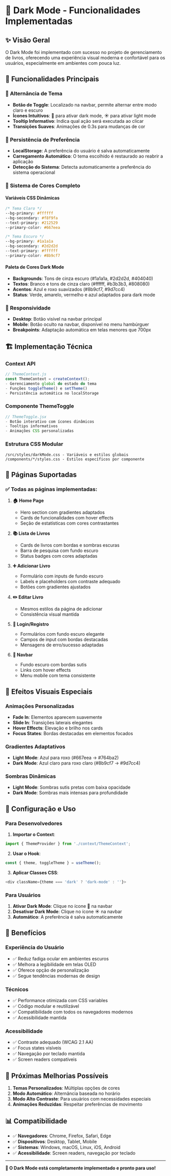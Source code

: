 # 🌙 Dark Mode - Funcionalidades Implementadas

## ✨ Visão Geral

O Dark Mode foi implementado com sucesso no projeto de gerenciamento de livros, oferecendo uma experiência visual moderna e confortável para os usuários, especialmente em ambientes com pouca luz.

## 🎯 Funcionalidades Principais

### 🔄 **Alternância de Tema**
- **Botão de Toggle**: Localizado na navbar, permite alternar entre modo claro e escuro
- **Ícones Intuitivos**: 🌙 para ativar dark mode, ☀️ para ativar light mode
- **Tooltip Informativo**: Indica qual ação será executada ao clicar
- **Transições Suaves**: Animações de 0.3s para mudanças de cor

### 💾 **Persistência de Preferência**
- **LocalStorage**: A preferência do usuário é salva automaticamente
- **Carregamento Automático**: O tema escolhido é restaurado ao reabrir a aplicação
- **Detecção do Sistema**: Detecta automaticamente a preferência do sistema operacional

### 🎨 **Sistema de Cores Completo**

#### **Variáveis CSS Dinâmicas**
```css
/* Tema Claro */
--bg-primary: #ffffff
--bg-secondary: #f8f9fa
--text-primary: #212529
--primary-color: #667eea

/* Tema Escuro */
--bg-primary: #1a1a1a
--bg-secondary: #2d2d2d
--text-primary: #ffffff
--primary-color: #8b9cf7
```

#### **Paleta de Cores Dark Mode**
- **Backgrounds**: Tons de cinza escuro (#1a1a1a, #2d2d2d, #404040)
- **Textos**: Branco e tons de cinza claro (#ffffff, #b3b3b3, #808080)
- **Acentos**: Azul e roxo suavizados (#8b9cf7, #9d7cc4)
- **Status**: Verde, amarelo, vermelho e azul adaptados para dark mode

### 📱 **Responsividade**
- **Desktop**: Botão visível na navbar principal
- **Mobile**: Botão oculto na navbar, disponível no menu hambúrguer
- **Breakpoints**: Adaptação automática em telas menores que 700px

## 🏗️ **Implementação Técnica**

### **Context API**
```javascript
// ThemeContext.js
const ThemeContext = createContext();
- Gerenciamento global do estado do tema
- Funções toggleTheme() e setTheme()
- Persistência automática no localStorage
```

### **Componente ThemeToggle**
```javascript
// ThemeToggle.jsx
- Botão interativo com ícones dinâmicos
- Tooltips informativos
- Animações CSS personalizadas
```

### **Estrutura CSS Modular**
```
/src/styles/darkMode.css - Variáveis e estilos globais
/components/*/styles.css - Estilos específicos por componente
```

## 🎪 **Páginas Suportadas**

### ✅ **Todas as páginas implementadas:**

1. **🏠 Home Page**
   - Hero section com gradientes adaptados
   - Cards de funcionalidades com hover effects
   - Seção de estatísticas com cores contrastantes

2. **📚 Lista de Livros**
   - Cards de livros com bordas e sombras escuras
   - Barra de pesquisa com fundo escuro
   - Status badges com cores adaptadas

3. **➕ Adicionar Livro**
   - Formulário com inputs de fundo escuro
   - Labels e placeholders com contraste adequado
   - Botões com gradientes ajustados

4. **✏️ Editar Livro**
   - Mesmos estilos da página de adicionar
   - Consistência visual mantida

5. **🔐 Login/Registro**
   - Formulários com fundo escuro elegante
   - Campos de input com bordas destacadas
   - Mensagens de erro/sucesso adaptadas

6. **🧭 Navbar**
   - Fundo escuro com bordas sutis
   - Links com hover effects
   - Menu mobile com tema consistente

## 🎨 **Efeitos Visuais Especiais**

### **Animações Personalizadas**
- **Fade In**: Elementos aparecem suavemente
- **Slide In**: Transições laterais elegantes
- **Hover Effects**: Elevação e brilho nos cards
- **Focus States**: Bordas destacadas em elementos focados

### **Gradientes Adaptativos**
- **Light Mode**: Azul para roxo (#667eea → #764ba2)
- **Dark Mode**: Azul claro para roxo claro (#8b9cf7 → #9d7cc4)

### **Sombras Dinâmicas**
- **Light Mode**: Sombras sutis pretas com baixa opacidade
- **Dark Mode**: Sombras mais intensas para profundidade

## 🔧 **Configuração e Uso**

### **Para Desenvolvedores**

1. **Importar o Context**:
```javascript
import { ThemeProvider } from './context/ThemeContext';
```

2. **Usar o Hook**:
```javascript
const { theme, toggleTheme } = useTheme();
```

3. **Aplicar Classes CSS**:
```javascript
<div className={theme === 'dark' ? 'dark-mode' : ''}>
```

### **Para Usuários**

1. **Ativar Dark Mode**: Clique no ícone 🌙 na navbar
2. **Desativar Dark Mode**: Clique no ícone ☀️ na navbar
3. **Automático**: A preferência é salva automaticamente

## 🚀 **Benefícios**

### **Experiência do Usuário**
- ✅ Reduz fadiga ocular em ambientes escuros
- ✅ Melhora a legibilidade em telas OLED
- ✅ Oferece opção de personalização
- ✅ Segue tendências modernas de design

### **Técnicos**
- ✅ Performance otimizada com CSS variables
- ✅ Código modular e reutilizável
- ✅ Compatibilidade com todos os navegadores modernos
- ✅ Acessibilidade mantida

### **Acessibilidade**
- ✅ Contraste adequado (WCAG 2.1 AA)
- ✅ Focus states visíveis
- ✅ Navegação por teclado mantida
- ✅ Screen readers compatíveis

## 🎯 **Próximas Melhorias Possíveis**

1. **Temas Personalizados**: Múltiplas opções de cores
2. **Modo Automático**: Alternância baseada no horário
3. **Modo Alto Contraste**: Para usuários com necessidades especiais
4. **Animações Reduzidas**: Respeitar preferências de movimento

## 📊 **Compatibilidade**

- ✅ **Navegadores**: Chrome, Firefox, Safari, Edge
- ✅ **Dispositivos**: Desktop, Tablet, Mobile
- ✅ **Sistemas**: Windows, macOS, Linux, iOS, Android
- ✅ **Acessibilidade**: Screen readers, navegação por teclado

---

**🎉 O Dark Mode está completamente implementado e pronto para uso!**

